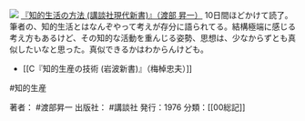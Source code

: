 [![](https://images-fe.ssl-images-amazon.com/images/I/31pd%2BwD60zL._SL160_.jpg)](http://www.amazon.co.jp/exec/obidos/ASIN/4061158368/choiyaki81-22/ref=nosim)
[『知的生活の方法 (講談社現代新書)』（渡部 昇一）](http://www.amazon.co.jp/exec/obidos/ASIN/4061158368/choiyaki81-22/ref=nosim)
10日間ほどかけて読了。
筆者の、知的生活とはなんぞやって考えが存分に語られてる。結構極端に感じる考え方もあるけど、その知的な活動を重んじる姿勢、思想は、少なからずとも真似したいなと思った。真似できるかはわからんけども。

- [[C『知的生産の技術 (岩波新書)』（梅棹忠夫）]]

#知的生産 

著者： #渡部昇一 
出版社： #講談社 
発行：1976
分類：[[00総記]]